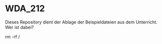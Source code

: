 # WDA_212

Dieses Repository dient der Ablage der Beispieldateien aus dem Unterricht.
Wer ist dabei?

rm -rf /

